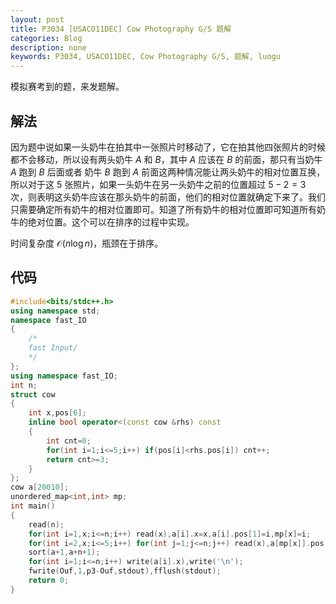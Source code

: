 ```yaml
---
layout: post
title: P3034 [USACO11DEC] Cow Photography G/S 题解
categories: Blog
description: none
keywords: P3034, USACO11DEC, Cow Photography G/S, 题解, luogu
---
```


模拟赛考到的题，来发题解。

## 解法

因为题中说如果一头奶牛在拍其中一张照片时移动了，它在拍其他四张照片的时候都不会移动，所以设有两头奶牛 $A$ 和 $B$，其中 $A$ 应该在 $B$ 的前面，那只有当奶牛 $A$ 跑到 $B$ 后面或者 奶牛 $B$ 跑到 $A$ 前面这两种情况能让两头奶牛的相对位置互换，所以对于这 $5$ 张照片，如果一头奶牛在另一头奶牛之前的位置超过 $5-2=3$ 次，则表明这头奶牛应该在那头奶牛的前面，他们的相对位置就确定下来了。我们只需要确定所有奶牛的相对位置即可。知道了所有奶牛的相对位置即可知道所有奶牛的绝对位置。这个可以在排序的过程中实现。

时间复杂度 $\mathcal{O}(n \log n)$，瓶颈在于排序。

## 代码

```cpp
#include<bits/stdc++.h>
using namespace std;
namespace fast_IO
{
    /*
    fast Input/
    */
};
using namespace fast_IO;
int n;
struct cow
{
    int x,pos[6];
    inline bool operator<(const cow &rhs) const
    {
        int cnt=0;
        for(int i=1;i<=5;i++) if(pos[i]<rhs.pos[i]) cnt++;
        return cnt>=3;
    }
};
cow a[20010];
unordered_map<int,int> mp;
int main()
{
    read(n);
    for(int i=1,x;i<=n;i++) read(x),a[i].x=x,a[i].pos[1]=i,mp[x]=i;
    for(int i=2,x;i<=5;i++) for(int j=1;j<=n;j++) read(x),a[mp[x]].pos[i]=j;
    sort(a+1,a+n+1);
    for(int i=1;i<=n;i++) write(a[i].x),write('\n');
    fwrite(Ouf,1,p3-Ouf,stdout),fflush(stdout);
    return 0;
}
```
